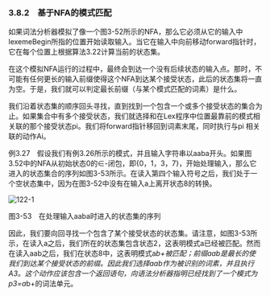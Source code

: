 ### 3.8.2　基于NFA的模式匹配

如果词法分析器模拟了像一个图3-52所示的NFA，那么它必须从它的输入中lexemeBegin所指的位置开始读取输入。当它在输入中向前移动forward指针时，它在每个位置上根据算法3.22计算当前的状态集。

在这个模拟NFA运行的过程中，最终会到达一个没有后续状态的输入点。那时，不可能有任何更长的输入前缀使得这个NFA到达某个接受状态，此后的状态集将一直为空。于是，我们就可以判定最长前缀（与某个模式匹配的词素）是什么。

我们沿着状态集的顺序回头寻找，直到找到一个包含一个或多个接受状态的集合为止。如果集合中有多个接受状态，我们就选择和在Lex程序中位置最靠前的模式相关联的那个接受状态pi。我们将forward指针移回到词素末尾，同时执行与pi 相关联的动作Ai。

例3.27　假设我们有例3.26所示的模式，并且输入字符串以aaba开头。如果图3.52中的NFA从初始状态0的∈-闭包，即{0，1，3，7}，开始处理输入，那么它进入的状态集合的序列如图3-53所示。在读入第四个输入符号之后，我们处于一个空状态集中，因为在图3-52中没有在输入a上离开状态8的转换。

![122-1](../Images/image04121.jpeg)

图3-53　在处理输入aaba时进入的状态集的序列

因此，我们要向回寻找一个包含了某个接受状态的状态集。请注意，如图3-53所示，在读入a之后，我们所在的状态集包含状态2，这表明模式a已经被匹配。然而在读入aab之后，我们在状态8中，这表明模式a*b+被匹配；前缀aab是最长的使我们到达某个接受状态的前缀。因此我们选择aab作为被识别的词素，并且执行A3。这个动作应该包含一个返回语句，向语法分析器指明已经找到了一个模式为p3=a*b+的词法单元。